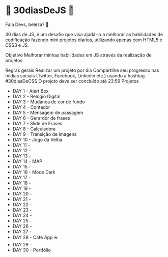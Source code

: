 # 🚀 30diasDeJS 🚀
Fala Devs, beleza? 🤘

30 dias de JS, é um desafio que visa ajudá-lo a melhorar as habilidades de codificação fazendo mini projetos diarios, utilizando apenas com HTML5 e CSS3 e JS. 

Objetivo
Melhorar minhas habilidades em JS através da realização de projetos

Regras gerais
Realizar um projeto por dia
Compartilhe seu progresso nas mídias sociais (Twitter, Facebook, Linkedin etc.) usando a hashtag #30diasDeCSS
O projeto deve ser concluído até 23:59
Projetos
- DAY 1 - Alert  Box
- DAY 2 - Relógio Digital
- DAY 3 - Mudança de cor de fundo
- DAY 4 - Contador
- DAY 5 - Mensagem de passagem
- DAY 6 - Gerardor de frases
- DAY 7 - Slide de Frases
- DAY 8 - Calculadora
- DAY 9 - Transição de imagens
- DAY 10 - Jogo da Velha
- DAY 11 - 
- DAY 12 - 
- DAY 13 -
- DAY 14 - MAP
- DAY 15 - 
- DAY 16 - Mode Dark
- DAY 17 - 
- DAY 18 - 
- DAY 19 -
- DAY 20 - 
- DAY 21 - 
- DAY 22 - 
- DAY 23 - 
- DAY 24 - 
- DAY 25 - 
- DAY 26 - 
- DAY 27 - 
- DAY 28 - Café App ☕
- DAY 29 - 
- DAY 30 - Portfólio
